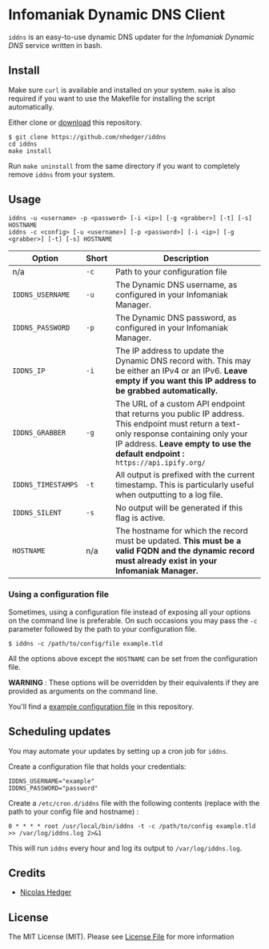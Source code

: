 # Infomaniak Dynamic DNS Client

`iddns` is an easy-to-use dynamic DNS updater for the *Infomaniak Dynamic DNS* service written in bash.

## Install

Make sure `curl` is available and installed on your system. `make` is also required if you want to use the Makefile for installing
the script automatically.

Either clone or [download](https://github.com/nhedger/iddns/archive/master.zip) this repository.

```shell script
$ git clone https://github.com/nhedger/iddns
cd iddns
make install
```

Run `make uninstall` from the same directory if you want to completely remove `iddns` from your system.

## Usage
```shell script
iddns -u <username> -p <password> [-i <ip>] [-g <grabber>] [-t] [-s] HOSTNAME
iddns -c <config> [-u <username>] [-p <password>] [-i <ip>] [-g <grabber>] [-t] [-s] HOSTNAME
```

| Option | Short| Description|
|---|---|---|
|n/a|`-c`|Path to your configuration file|
|`IDDNS_USERNAME`|`-u`|The Dynamic DNS username, as configured in your Infomaniak Manager.|
|`IDDNS_PASSWORD`|`-p`|The Dynamic DNS password, as configured in your Infomaniak Manager. |
|`IDDNS_IP`|`-i`|The IP address to update the Dynamic DNS record with. This may be either an IPv4 or an IPv6. **Leave empty if you want this IP address to be grabbed automatically.** |
|`IDDNS_GRABBER`|`-g`|The URL of a custom API endpoint that returns you public IP address. This endpoint must return a text-only response containing only your IP address. **Leave empty to use the default endpoint :** `https://api.ipify.org/`|
|`IDDNS_TIMESTAMPS`|`-t`|All output is prefixed with the current timestamp. This is particularly useful when outputting to a log file.
|`IDDNS_SILENT`|`-s`|No output will be generated if this flag is active.|
|`HOSTNAME`| n/a |The hostname for which the record must be updated. **This must be a valid FQDN and the dynamic record must already exist in your Infomaniak Manager.**|

### Using a configuration file

Sometimes, using a configuration file instead of exposing all your options on the command line is preferable. 
On such occasions you may pass the `-c` parameter followed by the path to your configuration file.

```shell script
$ iddns -c /path/to/config/file example.tld
```

All the options above except the `HOSTNAME` can be set from the configuration file.

**WARNING** : These options will be overridden by their equivalents if they are provided as arguments on the command line.

You'll find a [example configuration file](config.example) in this repository.

## Scheduling updates

You may automate your updates by setting up a cron job for `iddns`.

Create a configuration file that holds your credentials:

```shell script
IDDNS_USERNAME="example"
IDDNS_PASSWORD="password"
```

Create a `/etc/cron.d/iddns` file with the following contents (replace with the path to your config file and hostname) : 

```shell script
0 * * * * root /usr/local/bin/iddns -t -c /path/to/config example.tld >> /var/log/iddns.log 2>&1
```

This will run `iddns` every hour and log its output to `/var/log/iddns.log`. 


## Credits

* [Nicolas Hedger](https://github.com/nhedger)

## License
The MIT License (MIT). Please see [License File](LICENSE.md) for more information